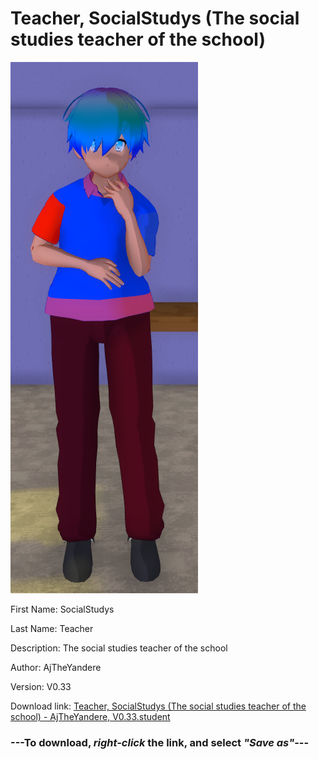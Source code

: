 # Teacher, SocialStudys (The social studies teacher of the school)

<img src = "https://raw.githubusercontent.com/Arbiter1223/Daigaku-Gurashi-Custom-Students/master/Students/Files/Teacher%2C%20SocialStudys%20(The%20social%20studies%20teacher%20of%20the%20school).png">

First Name: SocialStudys

Last Name: Teacher

Description: The social studies teacher of the school

Author: AjTheYandere

Version: V0.33

Download link: <a href="https://raw.githubusercontent.com/Arbiter1223/Daigaku-Gurashi-Custom-Students/master/Students/Files/Teacher%2C%20SocialStudys%20(The%20social%20studies%20teacher%20of%20the%20school)%20-%20AjTheYandere%2C%20V0.33.student">Teacher, SocialStudys (The social studies teacher of the school) - AjTheYandere, V0.33.student</a>

### ---**To download, _right-click_ the link, and select _"Save as"_**---
